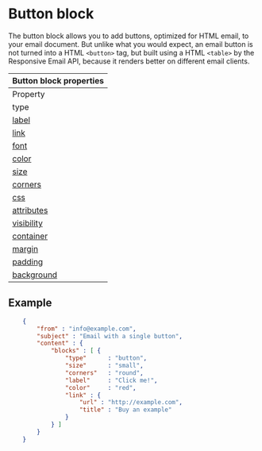 # Button block

The button block allows you to add buttons, optimized for HTML email,
to your email document. But unlike what you would expect, an email
button is not turned into a HTML `<button>` tag, but built using
a HTML `<table>` by the Responsive Email API, because it renders
better on different email clients.

| Button block properties |
| --- |
| Property | Value | Desc. |
| type | "button" | Property to identify block as button |
| [label](/copernica-docs:ResponsiveEmail/json/property-button-label) | _string_ | Label of the button |
| [link](/copernica-docs:ResponsiveEmail/json/property-link) | _mixed_ | Link that is opened when the button is clicked |
| [font](/copernica-docs:ResponsiveEmail/json/property-font) | _object_ | Font properties for the button label |
| [color](/copernica-docs:ResponsiveEmail/json/property-button-color) | string | Color of a button |
| [size](/copernica-docs:ResponsiveEmail/json/property-button-size) | string | Size of a button |
| [corners](/copernica-docs:ResponsiveEmail/json/property-button-corners) | string | Button (rounded) corners |
| [css](/copernica-docs:ResponsiveEmail/json/property-css) | _object_ | Add custom css to the button |
| [attributes](/copernica-docs:ResponsiveEmail/json/property-attributes) | _object_ | Add custom HTML attributes to the button |
| [visibility](/copernica-docs:ResponsiveEmail/json/property-visibility) | _object_ | Visibility based on device, client and/or receiver |
| [container](/copernica-docs:ResponsiveEmail/json/property-container) | _object_ | Get access to the table cell that houses this block |
| [margin](/copernica-docs:ResponsiveEmail/json/property-margin) | _mixed_ | Whitespace around the block |
| [padding](/copernica-docs:ResponsiveEmail/json/property-padding) | _mixed_ | Whitespace around the block, this whitespace will have a background |
| [background](/copernica-docs:ResponsiveEmail/json/property-background) | _object_ | The background of the block |

## Example

```json
    {
        "from" : "info@example.com",
        "subject" : "Email with a single button",
        "content" : {
            "blocks" : [ {
                "type"      : "button",
                "size"      : "small",
                "corners"   : "round",
                "label"     : "Click me!",
                "color"     : "red",
                "link" : {
                    "url" : "http://example.com",
                    "title" : "Buy an example"
                }
            } ]
        }
    }
```

